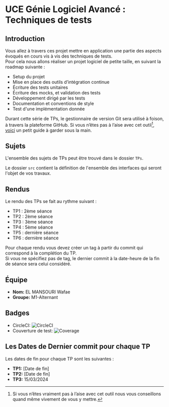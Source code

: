 # UCE Génie Logiciel Avancé : Techniques de tests

## Introduction

Vous allez à travers ces projet mettre en application une partie des aspects évoqués en cours vis à vis des techniques de tests.  
Pour cela nous allons réaliser un projet logiciel de petite taille, en suivant la roadmap suivante : 
- Setup du projet
- Mise en place des outils d’intégration continue
- Écriture des tests unitaires
- Écriture des mocks, et validation des tests
- Développement dirigé par les tests
- Documentation et conventions de style
- Test d'une implémentation donnée

Durant cette série de TPs, le gestionnaire de version Git sera utilisé à foison, à travers la plateforme GitHub. Si vous n’êtes pas à l’aise avec cet outil[^1], [voici](http://rogerdudler.github.io/git-guide/) un petit guide à garder sous la main.

## Sujets

L'ensemble des sujets de TPs peut être trouvé dans le dossier `TPs`.

Le dossier `src` contient la définition de l'ensemble des interfaces qui seront l'objet de vos travaux.

## Rendus

Le rendu des TPs se fait au rythme suivant :

- TP1 : 2ème séance
- TP2 : 2ème séance
- TP3 : 3ème séance
- TP4 : 5ème séance
- TP5 : dernière séance
- TP6 : dernière séance

Pour chaque rendu vous devez créer un tag à partir du commit qui correspond à la complétion du TP.  
Si vous ne spécifiez pas de tag, le dernier commit à la date-heure de la fin de séance sera celui considéré.

[^1]: Si vous n’êtes vraiment pas à l’aise avec cet outil nous vous conseillons quand même vivement de vous y mettre.

## Équipe

- **Nom:** EL MANSOURI Wafae
- **Groupe:** M1-Alternant

## Badges

- CircleCI: ![CircleCI]([https://img.shields.io/circleci/build/github/[votre-nom-utilisateur]/[votre-projet]?label=CircleCI&logo=circleci&style=flat-square](https://app.circleci.com/pipelines/github/welmansouri/ceri-m1-techniques-de-test?branch=master))
- Couverture de test: ![Coverage]([https://img.shields.io/badge/coverage-[XX%]-brightgreen.svg](https://app.codecov.io/gh/welmansouri/ceri-m1-techniques-de-test)https://app.codecov.io/gh/welmansouri/ceri-m1-techniques-de-test)


## Les Dates de Dernier commit pour chaque TP

Les dates de fin pour chaque TP sont les suivantes :

- **TP1:** [Date de fin]
- **TP2:** [Date de fin]
- **TP3:** 15/03/2024

